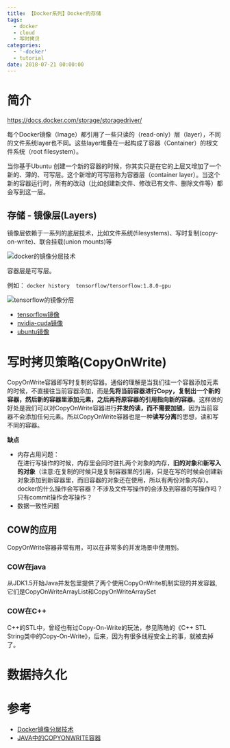 ```yaml
---
title: 【Docker系列】Docker的存储
tags:
  - docker
  - cloud
  - 写时拷贝
categories:
  - '-docker'
  - tutorial
date: 2018-07-21 00:00:00
---
```



# 简介

https://docs.docker.com/storage/storagedriver/


每个Docker镜像（Image）都引用了一些只读的（read-only）层（layer），不同的文件系统layer也不同。这些layer堆叠在一起构成了容器（Container）的根文件系统（root filesystem）。


当你基于Ubuntu 创建一个新的容器的时候，你其实只是在它的上层又增加了一个新的、薄的、可写层。这个新增的可写层称为容器层（container layer）。当这个新的容器运行时，所有的改动（比如创建新文件、修改已有文件、删除文件等）都会写到这一层。


## 存储 - 镜像层(Layers)

镜像层依赖于一系列的底层技术，比如文件系统(filesystems)、写时复制(copy-on-write)、联合挂载(union mounts)等

<img alt="docker的镜像分层技术" title="docker的镜像分层技术" src="/images/raw/Cloud - docker - image layer.jpg">

容器层是可写层。

例如：
`docker history  tensorflow/tensorflow:1.8.0-gpu`

<img alt="tensorflow的镜像分层" title="tensorflow的镜像分层" src="/images/raw/Cloud - docker - image layer - tensorflow.png">

- [tensorflow镜像](https://github.com/tensorflow/tensorflow/blob/master/tensorflow/tools/docker/Dockerfile.gpu)
- [nvidia-cuda镜像](https://gitlab.com/nvidia/cuda/blob/ubuntu16.04/9.0/base/Dockerfile)
- [ubuntu镜像](https://github.com/tianon/docker-brew-ubuntu-core/blob/58cc180042b7ebec2b683576faa00c04d5d011e2/xenial/Dockerfile)


# 写时拷贝策略(CopyOnWrite)


CopyOnWrite容器即写时复制的容器。通俗的理解是当我们往一个容器添加元素的时候，不直接往当前容器添加，而是**先将当前容器进行Copy，复制出一个新的容器，然后新的容器里添加元素，之后再将原容器的引用指向新的容器**。这样做的好处是我们可以对CopyOnWrite容器进行**并发的读，而不需要加锁**，因为当前容器不会添加任何元素。所以CopyOnWrite容器也是一种**读写分离**的思想，读和写不同的容器。


**缺点**
- 内存占用问题：<br>在进行写操作的时候，内存里会同时驻扎两个对象的内存，**旧的对象**和**新写入的对象**（注意:在复制的时候只是复制容器里的引用，只是在写的时候会创建新对象添加到新容器里，而旧容器的对象还在使用，所以有两份对象内存）。 <br> docker的什么操作会写容器？不涉及文件写操作的会涉及到容器的写操作吗？只有commit操作会写操作？
- 数据一致性问题


## COW的应用

CopyOnWrite容器非常有用，可以在非常多的并发场景中使用到。

### COW在java

从JDK1.5开始Java并发包里提供了两个使用CopyOnWrite机制实现的并发容器,它们是CopyOnWriteArrayList和CopyOnWriteArraySet

### COW在C++

C++的STL中，曾经也有过Copy-On-Write的玩法，参见陈皓的《C++ STL String类中的Copy-On-Write》，后来，因为有很多线程安全上的事，就被去掉了。


# 数据持久化




# 参考

- [Docker镜像分层技术](http://www.maiziedu.com/wiki/cloud/dockerimage/)
- [JAVA中的COPYONWRITE容器](https://coolshell.cn/articles/11175.html)
